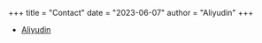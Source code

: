 +++
title = "Contact"
date = "2023-06-07"
author = "Aliyudin"
+++


- [Aliyudin](https://aliyudin.skom.id)
